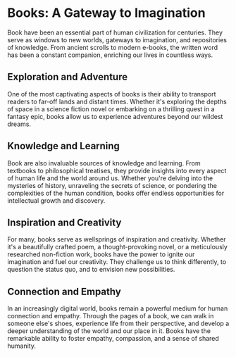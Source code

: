# Books: A Gateway to Imagination







Book have been an essential part of human civilization for centuries. They serve as windows to new worlds, gateways to imagination, and repositories of knowledge. From ancient scrolls to modern e-books, the written word has been a constant companion, enriching our lives in countless ways.







## Exploration and Adventure







One of the most captivating aspects of books is their ability to transport readers to far-off lands and distant times. Whether it's exploring the depths of space in a science fiction novel or embarking on a thrilling quest in a fantasy epic, books allow us to experience adventures beyond our wildest dreams.







## Knowledge and Learning







Book are also invaluable sources of knowledge and learning. From textbooks to philosophical treatises, they provide insights into every aspect of human life and the world around us. Whether you're delving into the mysteries of history, unraveling the secrets of science, or pondering the complexities of the human condition, books offer endless opportunities for intellectual growth and discovery.







## Inspiration and Creativity







For many, books serve as wellsprings of inspiration and creativity. Whether it's a beautifully crafted poem, a thought-provoking novel, or a meticulously researched non-fiction work, books have the power to ignite our imagination and fuel our creativity. They challenge us to think differently, to question the status quo, and to envision new possibilities.







## Connection and Empathy







In an increasingly digital world, books remain a powerful medium for human connection and empathy. Through the pages of a book, we can walk in someone else's shoes, experience life from their perspective, and develop a deeper understanding of the world and our place in it. Books have the remarkable ability to foster empathy, compassion, and a sense of shared humanity.







